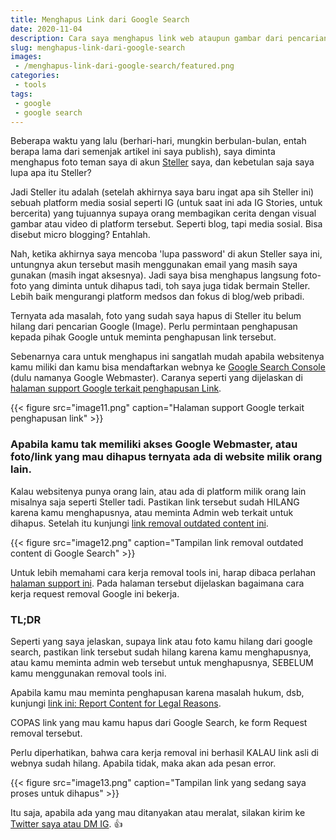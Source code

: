 ```yaml
---
title: Menghapus Link dari Google Search
date: 2020-11-04
description: Cara saya menghapus link web ataupun gambar dari pencarian Google. 
slug: menghapus-link-dari-google-search
images: 
 - /menghapus-link-dari-google-search/featured.png
categories: 
 - tools
tags: 
 - google
 - google search
---
```


Beberapa waktu yang lalu (berhari-hari, mungkin berbulan-bulan, entah berapa lama dari semenjak artikel ini saya publish), saya diminta menghapus foto teman saya di akun [Steller](https://steller.co/) saya, dan kebetulan saja saya lupa apa itu Steller?

Jadi Steller itu adalah (setelah akhirnya saya baru ingat apa sih Steller ini) sebuah platform media sosial seperti IG (untuk saat ini ada IG Stories, untuk bercerita) yang tujuannya supaya orang membagikan cerita dengan visual gambar atau video di platform tersebut. Seperti blog, tapi media sosial. Bisa disebut micro blogging? Entahlah. 

<!--more-->

Nah, ketika akhirnya saya mencoba 'lupa password' di akun Steller saya ini, untungnya akun tersebut masih menggunakan email yang masih saya gunakan (masih ingat aksesnya). Jadi saya bisa menghapus langsung foto-foto yang diminta untuk dihapus tadi, toh saya juga tidak bermain Steller. Lebih baik mengurangi platform medsos dan fokus di blog/web pribadi.

Ternyata ada masalah, foto yang sudah saya hapus di Steller itu belum hilang dari pencarian Google (Image). Perlu permintaan penghapusan kepada pihak Google untuk meminta penghapusan link tersebut. 

Sebenarnya cara untuk menghapus ini sangatlah mudah apabila websitenya kamu miliki dan kamu bisa mendaftarkan webnya ke [Google Search Console](https://search.google.com/search-console) (dulu namanya Google Webmaster). Caranya seperti yang dijelaskan di [halaman support Google terkait penghapusan Link](https://support.google.com/webmasters/answer/9689846#make_permanent).

{{< figure src="image11.png" caption="Halaman support Google terkait penghapusan link" >}}

### Apabila kamu tak memiliki akses Google Webmaster, atau foto/link yang mau dihapus ternyata ada di website milik orang lain.

Kalau websitenya punya orang lain, atau ada di platform milik orang lain misalnya saja seperti Steller tadi. Pastikan link tersebut sudah HILANG karena kamu menghapusnya, atau meminta Admin web terkait untuk dihapus. Setelah itu kunjungi [link removal outdated content ini](https://www.google.com/webmasters/tools/removals). 

{{< figure src="image12.png" caption="Tampilan link removal outdated content di Google Search" >}}

Untuk lebih memahami cara kerja removal tools ini, harap dibaca perlahan [halaman support ini](https://support.google.com/webmasters/answer/7041154). Pada halaman tersebut dijelaskan bagaimana cara kerja request removal Google ini bekerja. 

### TL;DR

Seperti yang saya jelaskan, supaya link atau foto kamu hilang dari google search, pastikan link tersebut sudah hilang karena kamu menghapusnya, atau kamu meminta admin web tersebut untuk menghapusnya, SEBELUM kamu menggunakan removal tools ini.

Apabila kamu mau meminta penghapusan karena masalah hukum, dsb, kunjungi [link ini: Report Content for Legal Reasons](https://support.google.com/legal/answer/3110420?visit_id=637400169949191480-3595052592&rd=1).

COPAS link yang mau kamu hapus dari Google Search, ke form Request removal tersebut. 

Perlu diperhatikan, bahwa cara kerja removal ini berhasil KALAU link asli di webnya sudah hilang. Apabila tidak, maka akan ada pesan error.

{{< figure src="image13.png" caption="Tampilan link yang sedang saya proses untuk dihapus" >}}

Itu saja, apabila ada yang mau ditanyakan atau meralat, silakan kirim ke [Twitter saya atau DM IG](/about/#contact). 👍
